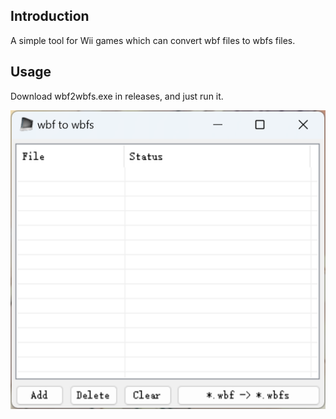 ## Introduction
A simple tool for Wii games which can convert wbf files to wbfs files.

## Usage
Download wbf2wbfs.exe in releases, and just run it.

![](images/main_form.png)
